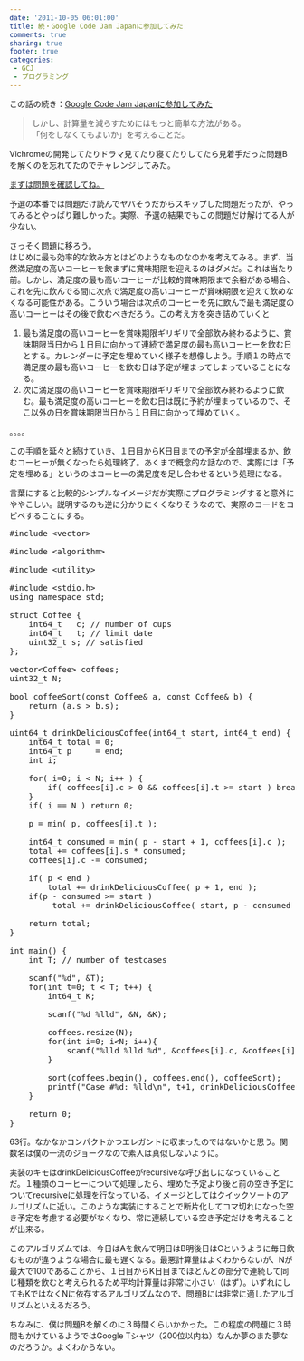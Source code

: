 ```yaml
---
date: '2011-10-05 06:01:00'
title: 続・Google Code Jam Japanに参加してみた
comments: true
sharing: true
footer: true
categories:
 - GCJ
 - プログラミング
---
```


<p>この話の続き：<a href="http://k2nr.blogspot.com/2011/10/google-code-jam-japan.html">Google Code Jam Japanに参加してみた</a></p>
<blockquote>
<p>しかし、計算量を減らすためにはもっと簡単な方法がある。<br />「何をしなくてもよいか」を考えることだ。</p>
</blockquote>
<p>Vichromeの開発してたりドラマ見てたり寝てたりしてたら見着手だった問題Bを解くのを忘れてたのでチャレンジしてみた。</p>
<p><a href="http://code.google.com/codejam/contest/dashboard?c=889487#s=p1">まずは問題を確認してね。</a></p>
<p>予選の本番では問題だけ読んでヤバそうだからスキップした問題だったが、やってみるとやっぱり難しかった。実際、予選の結果でもこの問題だけ解けてる人が少ない。</p>
<p>さっそく問題に移ろう。<br />はじめに最も効率的な飲み方とはどのようなものなのかを考えてみる。まず、当然満足度の高いコーヒーを飲まずに賞味期限を迎えるのはダメだ。これは当たり前。しかし、満足度の最も高いコーヒーが比較的賞味期限まで余裕がある場合、これを先に飲んでる間に次点で満足度の高いコーヒーが賞味期限を迎えて飲めなくなる可能性がある。こういう場合は次点のコーヒーを先に飲んで最も満足度の高いコーヒーはその後で飲むべきだろう。この考え方を突き詰めていくと</p>
<ol>
<li>最も満足度の高いコーヒーを賞味期限ギリギリで全部飲み終わるように、賞味期限当日から１日目に向かって連続で満足度の最も高いコーヒーを飲む日とする。カレンダーに予定を埋めていく様子を想像しよう。手順１の時点で満足度の最も高いコーヒーを飲む日は予定が埋まってしまっていることになる。</li>
<li>次に満足度の高いコーヒーを賞味期限ギリギリで全部飲み終わるように飲む。最も満足度の高いコーヒーを飲む日は既に予約が埋まっているので、そこ以外の日を賞味期限当日から１日目に向かって埋めていく。</li>
</ol>
<p>。。。。</p>
<p>この手順を延々と続けていき、１日目からK日目までの予定が全部埋まるか、飲むコーヒーが無くなったら処理終了。あくまで概念的な話なので、実際には「予定を埋める」というのはコーヒーの満足度を足し合わせるという処理になる。</p>
<p>言葉にすると比較的シンプルなイメージだが実際にプログラミングすると意外にややこしい。説明するのも逆に分かりにくくなりそうなので、実際のコードをコピペすることにする。</p>

<pre class="brush:cpp">
#include &lt;vector&gt;<br />
#include &lt;algorithm&gt;<br />
#include &lt;utility&gt;<br />
#include &lt;stdio.h&gt;
using namespace std;

struct Coffee {
    int64_t   c; // number of cups
    int64_t   t; // limit date
    uint32_t s; // satisfied
};

vector&lt;Coffee&gt; coffees;
uint32_t N;

bool coffeeSort(const Coffee&amp; a, const Coffee&amp; b) {
    return (a.s &gt; b.s);
}

uint64_t drinkDeliciousCoffee(int64_t start, int64_t end) {
    int64_t total = 0;
    int64_t p     = end;
    int i;

    for( i=0; i &lt; N; i++ ) {
        if( coffees[i].c &gt; 0 &amp;&amp; coffees[i].t &gt;= start ) break;
    }
    if( i == N ) return 0;

    p = min( p, coffees[i].t );

    int64_t consumed = min( p - start + 1, coffees[i].c );
    total += coffees[i].s * consumed;
    coffees[i].c -= consumed;

    if( p &lt; end )
        total += drinkDeliciousCoffee( p + 1, end );
    if(p - consumed &gt;= start )
         total += drinkDeliciousCoffee( start, p - consumed );

    return total;
}

int main() {
    int T; // number of testcases

    scanf("%d", &amp;T);
    for(int t=0; t &lt; T; t++) {
        int64_t K;

        scanf("%d %lld", &amp;N, &amp;K);

        coffees.resize(N);
        for(int i=0; i&lt;N; i++){
            scanf("%lld %lld %d", &coffees[i].c, &coffees[i].t, &coffees[i].s);
        }

        sort(coffees.begin(), coffees.end(), coffeeSort);
        printf("Case #%d: %lld\n", t+1, drinkDeliciousCoffee( 1, K ));
    }

    return 0;
}</pre>
<p>63行。なかなかコンパクトかつエレガントに収まったのではないかと思う。関数名は僕の一流のジョークなので素人は真似しないように。</p>
<p>実装のキモはdrinkDeliciousCoffeeがrecursiveな呼び出しになっていることだ。１種類のコーヒーについて処理したら、埋めた予定より後と前の空き予定についてrecursiveに処理を行なっている。イメージとしてはクイックソートのアルゴリズムに近い。このような実装にすることで断片化してコマ切れになった空き予定を考慮する必要がなくなり、常に連続している空き予定だけを考えることが出来る。</p>
<p>このアルゴリズムでは、今日はAを飲んで明日はB明後日はCというように毎日飲むものが違うような場合に最も遅くなる。最悪計算量はよくわからないが、Nが最大で100であることから、１日目からK日目までほとんどの部分で連続して同じ種類を飲むと考えられるため平均計算量は非常に小さい（はず）。いずれにしてもKではなくNに依存するアルゴリズムなので、問題Bには非常に適したアルゴリズムといえるだろう。</p>
<p>ちなみに、僕は問題Bを解くのに３時間くらいかかった。この程度の問題に３時間もかけているようではGoogle Tシャツ（200位以内ね）なんか夢のまた夢なのだろうか。よくわからない。</p>
